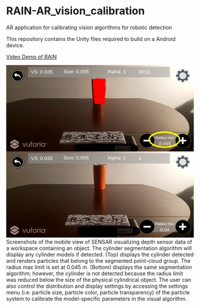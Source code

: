 # RAIN-AR_vision_calibration
AR application for calibrating vision algorithms for robotic detection 

This repository contains the Unity files required to build on a Android device. 

[Video Demo of RAIN](https://youtu.be/GEjxFN2Mgq0)

![Alt text](RAIN_cylinder_model.png) 
<br/>Screenshots of the mobile view of SENSAR visualizing depth sensor data of a workspace containing an object. The cylinder segmentation algorithm will display any cylinder models if detected. (Top) displays the cylinder detected and renders particles that belong to the segmented point-cloud group. The radius max limit is set at 0.045 m. (Bottom) displays the same segmentation algorithm; however, the cylinder is not detected because the radius limit was reduced below the size of the physical cylindrical object. The user can also control the distribution and display settings by accessing the settings menu (i.e. particle size, particle color, particle transparency) of the particle system to calibrate the model-specific parameters in the visual algorithm.
